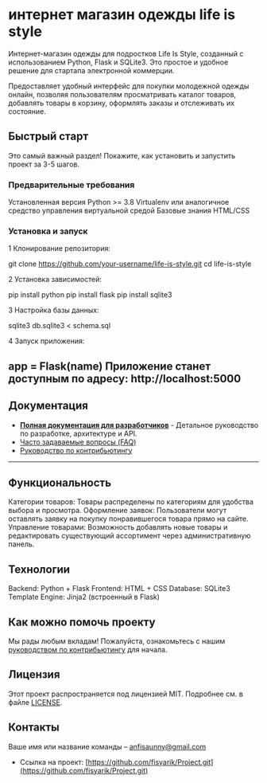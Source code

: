 
# интернет магазин одежды life is style

Интернет-магазин одежды для подростков Life Is Style, созданный с использованием Python, Flask и SQLite3. Это простое и удобное решение для стартапа электронной коммерции.

Предоставляет удобный интерфейс для покупки молодежной одежды онлайн, позволяя пользователям просматривать каталог товаров, добавлять товары в корзину, оформлять заказы и отслеживать их состояние.

## Быстрый старт

Это самый важный раздел! Покажите, как установить и запустить проект за 3-5 шагов.

### Предварительные требования

Установленная версия Python >= 3.8
Virtualenv или аналогичное средство управления виртуальной средой
Базовые знания HTML/CSS

### Установка и запуск

1 Клонирование репозитория:

git clone https://github.com/your-username/life-is-style.git
cd life-is-style

2 Установка зависимостей:

pip install python
pip install flask
pip install sqlite3

3 Настройка базы данных:

sqlite3 db.sqlite3 < schema.sql

4 Запуск приложения:

app = Flask(__name__)
Приложение станет доступным по адресу: http://localhost:5000
---

## Документация

*   **[Полная документация для разработчиков](./docs/README.md)** - Детальное руководство по разработке, архитектуре и API.
*   [Часто задаваемые вопросы (FAQ)](./docs/FAQ.md)
*   [Руководство по контрибьютингу](./docs/CONTRIBUTING.md)

---

## Функциональность

Категории товаров: Товары распределены по категориям для удобства выбора и просмотра.
Оформление заявок: Пользователи могут оставлять заявку на покупку понравившегося товара прямо на сайте.
Управление товарами: Возможность добавлять новые товары и редактировать существующий ассортимент через административную панель.

## Технологии

Backend: Python + Flask
Frontend: HTML + CSS 
Database: SQLite3
Template Engine: Jinja2 (встроенный в Flask)

##  Как можно помочь проекту

Мы рады любым вкладам! Пожалуйста, ознакомьтесь с нашим [руководством по контрибьютингу](./docs/CONTRIBUTING.md) для начала.


##  Лицензия

Этот проект распространяется под лицензией MIT. Подробнее см. в файле [LICENSE](LICENSE).


##  Контакты

Ваше имя или название команды – [anfisaunny@gmail.com](mailto:anfisaunny@gmail.com)
* Ссылка на проект: [https://github.com/fisyarik/Project.git](https://github.com/fisyarik/Project.git)
